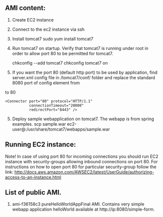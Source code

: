 AMI content:
----
1. Create EC2 instance
2. Connect to the ec2 instance via ssh
3. Install tomcat7
    sudo yum install tomcat7
4. Run tomcat7 on startup. Verify that tomcat7 is running under root in order to allow port 80 to be permitted for tomcat7.

    chkconfig --add tomcat7
    chkconfig tomcat7 on
5. If you want the port 80 (default http port) to be used by application, find server.xml config file in /tomcat7/conf/ folder and replace the standard 8080 port of config element from

    <Connector port="8080" protocol="HTTP/1.1"
               connectionTimeout="20000"
               redirectPort="8443" />

to 80

    <Connector port="80" protocol="HTTP/1.1"
               connectionTimeout="20000"
               redirectPort="8443" />
5. Deploy sample webapplication on tomcat7. The webapp is from spring examples.
      scp sample.war ec2-user@<ec2-instance-ip>:/usr/share/tomcat7/webapps/sample.war

Running EC2 instance:
----
Note! In case of using port 80 for incoming connections you should run EC2 instance with security-groups allowing inbound connections on port 80. For instructions on how to open port 80 for particular security-group follow the link:
http://docs.aws.amazon.com/AWSEC2/latest/UserGuide/authorizing-access-to-an-instance.html

List of public AMI.
----
1. ami-f36158c3 pureHelloWorldAppFinal AMI. Contains very simple webapp application helloWorld available at http://ip:8080/simple-form.
